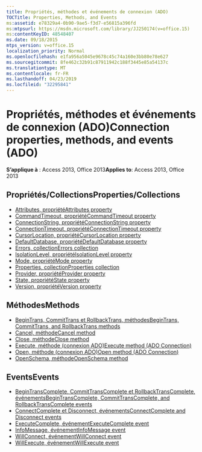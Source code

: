 ```yaml
---
title: Propriétés, méthodes et événements de connexion (ADO)
TOCTitle: Properties, Methods, and Events
ms:assetid: e78329a4-0b90-9ae5-f3d7-e56815a396fd
ms:mtpsurl: https://msdn.microsoft.com/library/JJ250174(v=office.15)
ms:contentKeyID: 48548407
ms.date: 09/18/2015
mtps_version: v=office.15
localization_priority: Normal
ms.openlocfilehash: e1fa956a5045e9678c45c74a160e3bb80e78e627
ms.sourcegitcommit: 8fe462c32b91c87911942c188f3445e85a54137c
ms.translationtype: MT
ms.contentlocale: fr-FR
ms.lasthandoff: 04/23/2019
ms.locfileid: "32295841"
---
```

# <a name="connection-properties-methods-and-events-ado"></a><span data-ttu-id="46941-102">Propriétés, méthodes et événements de connexion (ADO)</span><span class="sxs-lookup"><span data-stu-id="46941-102">Connection properties, methods, and events (ADO)</span></span>

<span data-ttu-id="46941-103">**S’applique à** : Access 2013, Office 2013</span><span class="sxs-lookup"><span data-stu-id="46941-103">**Applies to**: Access 2013, Office 2013</span></span>

## <a name="propertiescollections"></a><span data-ttu-id="46941-104">Propriétés/Collections</span><span class="sxs-lookup"><span data-stu-id="46941-104">Properties/Collections</span></span>

- [<span data-ttu-id="46941-105">Attributes, propriété</span><span class="sxs-lookup"><span data-stu-id="46941-105">Attributes property</span></span>](attributes-property-ado.md)
- [<span data-ttu-id="46941-106">CommandTimeout, propriété</span><span class="sxs-lookup"><span data-stu-id="46941-106">CommandTimeout property</span></span>](commandtimeout-property-ado.md)
- [<span data-ttu-id="46941-107">ConnectionString, propriété</span><span class="sxs-lookup"><span data-stu-id="46941-107">ConnectionString property</span></span>](connectionstring-property-ado.md)
- [<span data-ttu-id="46941-108">ConnectionTimeout, propriété</span><span class="sxs-lookup"><span data-stu-id="46941-108">ConnectionTimeout property</span></span>](connectiontimeout-property-ado.md)
- [<span data-ttu-id="46941-109">CursorLocation, propriété</span><span class="sxs-lookup"><span data-stu-id="46941-109">CursorLocation property</span></span>](cursorlocation-property-ado.md)
- [<span data-ttu-id="46941-110">DefaultDatabase, propriété</span><span class="sxs-lookup"><span data-stu-id="46941-110">DefaultDatabase property</span></span>](defaultdatabase-property-ado.md)
- [<span data-ttu-id="46941-111">Errors, collection</span><span class="sxs-lookup"><span data-stu-id="46941-111">Errors collection</span></span>](errors-collection-ado.md)
- [<span data-ttu-id="46941-112">IsolationLevel, propriété</span><span class="sxs-lookup"><span data-stu-id="46941-112">IsolationLevel property</span></span>](isolationlevel-property-ado.md)
- [<span data-ttu-id="46941-113">Mode, propriété</span><span class="sxs-lookup"><span data-stu-id="46941-113">Mode property</span></span>](mode-property-ado.md)
- [<span data-ttu-id="46941-114">Properties, collection</span><span class="sxs-lookup"><span data-stu-id="46941-114">Properties collection</span></span>](properties-collection-ado.md)
- [<span data-ttu-id="46941-115">Provider, propriété</span><span class="sxs-lookup"><span data-stu-id="46941-115">Provider property</span></span>](provider-property-ado.md)
- [<span data-ttu-id="46941-116">State, propriété</span><span class="sxs-lookup"><span data-stu-id="46941-116">State property</span></span>](state-property-ado.md)
- [<span data-ttu-id="46941-117">Version, propriété</span><span class="sxs-lookup"><span data-stu-id="46941-117">Version property</span></span>](version-property-ado.md)


## <a name="methods"></a><span data-ttu-id="46941-118">Méthodes</span><span class="sxs-lookup"><span data-stu-id="46941-118">Methods</span></span>

- [<span data-ttu-id="46941-119">BeginTrans, CommitTrans et RollbackTrans, méthodes</span><span class="sxs-lookup"><span data-stu-id="46941-119">BeginTrans, CommitTrans, and RollbackTrans methods</span></span>](begintrans-committrans-and-rollbacktrans-methods-ado.md)
- [<span data-ttu-id="46941-120">Cancel, méthode</span><span class="sxs-lookup"><span data-stu-id="46941-120">Cancel method</span></span>](cancel-method-ado.md)
- [<span data-ttu-id="46941-121">Close, méthode</span><span class="sxs-lookup"><span data-stu-id="46941-121">Close method</span></span>](close-method-ado.md)
- [<span data-ttu-id="46941-122">Execute, méthode (connexion ADO)</span><span class="sxs-lookup"><span data-stu-id="46941-122">Execute method (ADO Connection)</span></span>](https://docs.microsoft.com/office/vba/access/concepts/miscellaneous/execute-method-ado-connection)
- [<span data-ttu-id="46941-123">Open, méthode (connexion ADO)</span><span class="sxs-lookup"><span data-stu-id="46941-123">Open method (ADO Connection)</span></span>](open-method-ado-connection.md)
- [<span data-ttu-id="46941-124">OpenSchema, méthode</span><span class="sxs-lookup"><span data-stu-id="46941-124">OpenSchema method</span></span>](openschema-method-ado.md)


## <a name="events"></a><span data-ttu-id="46941-125">Events</span><span class="sxs-lookup"><span data-stu-id="46941-125">Events</span></span>

- [<span data-ttu-id="46941-126">BeginTransComplete, CommitTransComplete et RollbackTransComplete, événements</span><span class="sxs-lookup"><span data-stu-id="46941-126">BeginTransComplete, CommitTransComplete, and RollbackTransComplete events</span></span>](begintranscomplete-committranscomplete-and-rollbacktranscomplete-events-ado.md)
- [<span data-ttu-id="46941-127">ConnectComplete et Disconnect, événements</span><span class="sxs-lookup"><span data-stu-id="46941-127">ConnectComplete and Disconnect events</span></span>](connectcomplete-and-disconnect-events-ado.md)
- [<span data-ttu-id="46941-128">ExecuteComplete, événement</span><span class="sxs-lookup"><span data-stu-id="46941-128">ExecuteComplete event</span></span>](executecomplete-event-ado.md)
- [<span data-ttu-id="46941-129">InfoMessage, événement</span><span class="sxs-lookup"><span data-stu-id="46941-129">InfoMessage event</span></span>](infomessage-event-ado.md)
- [<span data-ttu-id="46941-130">WillConnect, événement</span><span class="sxs-lookup"><span data-stu-id="46941-130">WillConnect event</span></span>](willconnect-event-ado.md)
- [<span data-ttu-id="46941-131">WillExecute, événement</span><span class="sxs-lookup"><span data-stu-id="46941-131">WillExecute event</span></span>](willexecute-event-ado.md)



